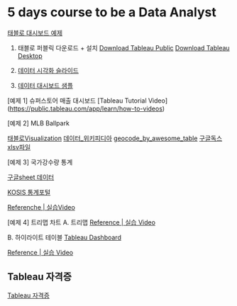 # 5 days course to be a Data Analyst

[태블로 대시보드 예제](https://public.tableau.com/app/search/vizzes/water)

1. 태블로 퍼블릭 다운로드 + 설치
[Download Tableau Public](https://public.tableau.com/app/search/vizzes/water)
[Download Tableau Desktop](https://www.tableau.com/ko-kr/products/desktop/download)

3. [데이터 시각화 슬라이드](https://myurl.ai/zb3L2k)

4. [데이터 대시보드 샘플](https://public.tableau.com/app/search/vizzes/water)

[예제 1] 슈퍼스토어 매출 대시보드
[Tableau Tutorial Video] (https://public.tableau.com/app/learn/how-to-videos)

[예제 2] MLB Ballpark

[태블로Visualization](https://public.tableau.com/app/profile/jaemin.jeong/viz/MLBBallpark/1)
[데이터_위키피디아](https://en.wikipedia.org/wiki/List_of_current_Major_League_Baseball_stadiums)
[geocode_by_awesome_table](https://workspace.google.com/u/1/marketplace/app/geocode_by_awesome_table/904124517349)
[구글독스xlsv파일](https://docs.google.com/spreadsheets/u/2/d/e/2PACX-1vRzAU6uQVJan-ejAh2-cMTztwkIF-ZrqpPykK96lGUeSBbPlJaiLjYTgOv1La_tagPsdZ3Pv80g9f1y/pubhtml)


[예제 3] 국가강수량 통계

[구글sheet 데이터](https://docs.google.com/spreadsheets/u/2/d/e/2PACX-1vTNutuRI0udcAzYut0WcPuVVLTw4R4P8kBjStboZGsMe2zw5L0hy4GWIvoskv1Qt5UvyeWWq3iBTc43/pubhtml)

[KOSIS 통계포털](https://kosis.kr/statHtml/statHtml.do?orgId=101&tblId=DT_1YL9901&vw_cd=MT_GTITLE01&list_id=111&seqNo=&lang_mode=ko&language=kor&obj_var_id=&itm_id=&conn_path=MT_GTITLE01)

[Referenche | 실습Video](https://www.youtube.com/watch?v=guu0aVjMNDc)

[예제 4] 트리맵 차트
A. 트리맵
[Reference | 실습 Video](https://www.youtube.com/watch?v=J6qXHut3_XA&feature=youtu.be)

B. 하이라이트 테이블
[Tableau Dashboard](https://public.tableau.com/app/profile/jaemin.jeong/viz/_16886961574540/sheet2)

[Reference | 실습 Video](https://www.youtube.com/watch?v=wKns9f0wYrM&feature=youtu.be)



## Tableau 자격증
[Tableau 자격증](https://www.tableau.com/ko-kr/learn/certification)

